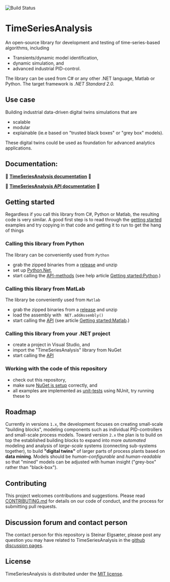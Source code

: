 
![Build Status](https://github.com/equinor/TimeSeriesAnalysis/actions/workflows/build.yml/badge.svg?branch=master)

# TimeSeriesAnalysis
An open-source library for development and testing of time-series-based algorithms, including
- Transients/dynamic model identification, 
- dynamic simulation, and
- advanced industrial PID-control. 

The library can be used from C# or any other .NET language, Matlab or Python. The target framework is <i>.NET Standard 2.0.</i>

## Use case

Building industrial data-driven digital twins simulations that are
- scalable 
- modular 
- explainable (ie.e based on "trusted black boxes" or "grey box" models).

These digital twins could be used as foundation for advanced analytics applications. 

## Documentation:

:red_circle: **<a href="https://equinor.github.io/TimeSeriesAnalysis">TimeSeriesAnalysis documentation</a>** :red_circle:

:red_circle: **<a href="https://equinor.github.io/TimeSeriesAnalysis/api/TimeSeriesAnalysis.html">TimeSeriesAnalysis API documentation</a>** :red_circle:

## Getting started

Regardless if you call this library from C#, Python or Matlab, the resulting code is very similar. 
A good first step is to read through the [getting started](https://equinor.github.io/TimeSeriesAnalysis/articles/examples.html) examples 
and try copying in that code and getting it to run to get the hang of things

### Calling this library from Python

The library can be conveniently used from ``Python``
- grab the zipped binaries from a [release](https://github.com/equinor/TimeSeriesAnalysis/releases) and unzip 
- set up [Python.Net](http://pythonnet.github.io/),
- start calling the [API-methods](https://equinor.github.io/TimeSeriesAnalysis/api/TimeSeriesAnalysis.html) 
(see help article [Getting started:Python](https://equinor.github.io/TimeSeriesAnalysis/articles/python.html).)

### Calling this library from MatLab

The library be conveniently used from ``Matlab``
- grab the zipped binaries from a [release](https://github.com/equinor/TimeSeriesAnalysis/releases) and unzip 
- load the assembly with `` NET.addAssembly()``
- start calling the [API](https://equinor.github.io/TimeSeriesAnalysis/api/TimeSeriesAnalysis.html) 
(see article [Getting started:Matlab](https://equinor.github.io/TimeSeriesAnalysis/articles/matlab.html).)

### Calling this library from your .NET project

- create a project in Visual Studio, and 
- import the "TimeSeriesAnalysis" library from NuGet
- start calling the [API](https://equinor.github.io/TimeSeriesAnalysis/api/TimeSeriesAnalysis.html) 

### Working with the code of this repository

- check out this repository,
- make sure [NuGet is setup](https://equinor.github.io/TimeSeriesAnalysis/articles/nuget_setup.html) correctly, and
- all examples are implemented as [unit-tests](/articles/unit_tests.html) using NUnit, try running these to 

## Roadmap

Currently in versions ``1.x``, the development focuses on creating small-scale "building blocks", 
modeling components such as individual PID-controllers and small-scale process models.
 Toward version ``2.x`` the plan is to build on top the established building blocks to expand 
 into more *automated* modeling and analysis of *large-scale* systems (connecting sub-systems together), 
 to build **"digital twins"** of larger parts of process plants based on **data mining**. 
Models should be *human-configurable* and *human-readable* so that "mined" models can be adjusted with human insight ("grey-box" rather than "black-box").

## Contributing
This project welcomes contributions and suggestions. 
Please read [CONTRIBUTING.md](contributing.md) for details on our code of conduct, and the process for submitting pull requests. 

## Discussion forum and contact person
The contact person for this repository is Steinar Elgsæter, please post any question you may have related to TimeSeriesAnalysis 
in the [github discussion pages](https://github.com/equinor/TimeSeriesAnalysis/discussions).

## License
TimeSeriesAnalysis is distributed under the [MIT license](LICENSE).
